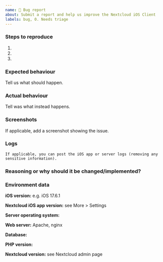 ```yaml
---
name: 🐛 Bug report
about: Submit a report and help us improve the Nextcloud iOS Client
labels: bug, 0. Needs triage
---
```


### Steps to reproduce

1.
2.
3.

### Expected behaviour

Tell us what should happen.

### Actual behaviour

Tell was what instead happens.

### Screenshots

If applicable, add a screenshot showing the issue.

### Logs

```
If applicable, you can post the iOS app or server logs (removing any sensitive information).
```

### Reasoning or why should it be changed/implemented?

### Environment data

**iOS version:** e.g. iOS 17.6.1

**Nextcloud iOS app version:** see More > Settings

**Server operating system:**

**Web server:** Apache, nginx

**Database:**

**PHP version:**

**Nextcloud version:** see Nextcloud admin page
